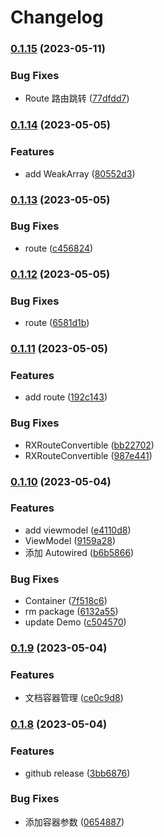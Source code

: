 # Changelog

### [0.1.15](https://www.github.com/yaochenfeng/RXKit/compare/v0.1.14...v0.1.15) (2023-05-11)


### Bug Fixes

* Route 路由跳转 ([77dfdd7](https://www.github.com/yaochenfeng/RXKit/commit/77dfdd74ce4fed5d50e1630bc3e6216f72feaec6))

### [0.1.14](https://www.github.com/yaochenfeng/RXKit/compare/v0.1.13...v0.1.14) (2023-05-05)


### Features

* add WeakArray ([80552d3](https://www.github.com/yaochenfeng/RXKit/commit/80552d3730cbb91ebfa8bcb5f1d79af51f09ec1a))

### [0.1.13](https://www.github.com/yaochenfeng/RXKit/compare/v0.1.12...v0.1.13) (2023-05-05)


### Bug Fixes

* route ([c456824](https://www.github.com/yaochenfeng/RXKit/commit/c456824d5b1c62e11479541be74c9b9084bc3b9f))

### [0.1.12](https://www.github.com/yaochenfeng/RXKit/compare/v0.1.11...v0.1.12) (2023-05-05)


### Bug Fixes

* route ([6581d1b](https://www.github.com/yaochenfeng/RXKit/commit/6581d1b0a6a83ef7c07484f61da78a29f64fc790))

### [0.1.11](https://www.github.com/yaochenfeng/RXKit/compare/v0.1.10...v0.1.11) (2023-05-05)


### Features

* add route ([192c143](https://www.github.com/yaochenfeng/RXKit/commit/192c1437d9f37a12942a75bd0003192f4426fcf0))


### Bug Fixes

* RXRouteConvertible ([bb22702](https://www.github.com/yaochenfeng/RXKit/commit/bb22702f96078d936d04fc44ca129faf64035a04))
* RXRouteConvertible ([987e441](https://www.github.com/yaochenfeng/RXKit/commit/987e441ad32d8dae3076d8e5f02a6f6e664bf0b9))

### [0.1.10](https://www.github.com/yaochenfeng/RXKit/compare/v0.1.9...v0.1.10) (2023-05-04)


### Features

* add viewmodel ([e4110d8](https://www.github.com/yaochenfeng/RXKit/commit/e4110d8cc1db124aae6e6d5b00e43c7c76fa37ba))
* ViewModel ([9159a28](https://www.github.com/yaochenfeng/RXKit/commit/9159a28c15a780fae48ce35c1a14cadb86cb2fa1))
* 添加 Autowired ([b6b5866](https://www.github.com/yaochenfeng/RXKit/commit/b6b586669b9ad736336b901bfce04231a36903f2))


### Bug Fixes

* Container ([7f518c6](https://www.github.com/yaochenfeng/RXKit/commit/7f518c60683a10150a44cbedc7f5fd561cf9ad35))
* rm package ([6132a55](https://www.github.com/yaochenfeng/RXKit/commit/6132a557029c42a8d61cea53ddd4920cdb7d01c3))
* update Demo ([c504570](https://www.github.com/yaochenfeng/RXKit/commit/c50457001a966fb5ed915a40835b7fc94d62f4db))

### [0.1.9](https://www.github.com/yaochenfeng/RXKit/compare/v0.1.8...v0.1.9) (2023-05-04)


### Features

* 文档容器管理 ([ce0c9d8](https://www.github.com/yaochenfeng/RXKit/commit/ce0c9d8d347bc57f846a91e483a035bda66e21f0))

### [0.1.8](https://www.github.com/yaochenfeng/RXKit/compare/v0.1.7...v0.1.8) (2023-05-04)


### Features

* github release ([3bb6876](https://www.github.com/yaochenfeng/RXKit/commit/3bb68763dbe452206248d15dc4b92d2094236268))


### Bug Fixes

* 添加容器参数 ([0654887](https://www.github.com/yaochenfeng/RXKit/commit/0654887861f2fd120cae3dc51a929128affa0b9c))

